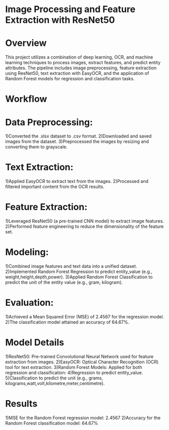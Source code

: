 # Image Processing and Feature Extraction with ResNet50

# Overview

This project utilizes a combination of deep learning, OCR, and machine
learning techniques to process images, extract features, and predict
entity attributes. The pipeline includes image preprocessing, feature
extraction using ResNet50, text extraction with EasyOCR, and the
application of Random Forest models for regression and classification
tasks.

# Workflow

# Data Preprocessing:

1)Converted the .xlsx dataset to .csv format. 
2)Downloaded and saved images from the dataset. 
3)Preprocessed the images by resizing and converting them to grayscale.

# Text Extraction:

1)Applied EasyOCR to extract text from the images. 
2)Processed and filtered important content from the OCR results.

# Feature Extraction:

1)Leveraged ResNet50 (a pre-trained CNN model) to extract image features. 
2)Performed feature engineering to reduce the dimensionality of the feature set.

# Modeling:

1)Combined image features and text data into a unified dataset.
2)Implemented Random Forest Regression to predict entity\_value (e.g., weight,height,depth,power). 
3)Applied Random Forest Classification to predict the unit of the entity value (e.g., gram, kilogram).

# Evaluation:

1)Achieved a Mean Squared Error (MSE) of 2.4567 for the regression model. 
2)The classification model attained an accuracy of 64.67%.

# Model Details

1)ResNet50: Pre-trained Convolutional Neural Network used for feature extraction from images. 
2)EasyOCR: Optical Character Recognition (OCR) tool for text extraction. 
3)Random Forest Models: Applied for both regression and classification: 
4)Regression to predict entity\_value.
5)Classification to predict the unit (e.g., grams, kilograms,watt,volt,kilometre,meter,centimetre).

# Results

1)MSE for the Random Forest regression model: 2.4567 
2)Accuracy for the Random Forest classification model: 64.67%
